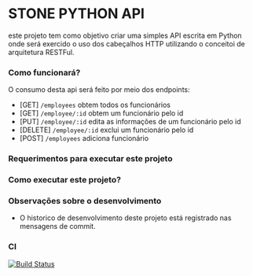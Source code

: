 # STONE PYTHON API

este projeto tem como objetivo criar uma simples API escrita em Python onde será exercido o uso dos cabeçalhos HTTP
utilizando o conceitoi de arquitetura RESTFul.

### Como funcionará?
O consumo desta api será feito por meio dos endpoints:
- [GET]    `/employees` obtem todos os funcionários
- [GET]    `/employee/:id` obtem um funcionário pelo id
- [PUT]    `/employee/:id` edita as informações de um funcionário pelo id
- [DELETE] `/employee/:id` exclui um funcionário pelo id
- [POST]   `/employees` adiciona funcionário


### Requerimentos para executar este projeto


### Como executar este projeto?


### Observações sobre o desenvolvimento
- O historico de desenvolvimento deste projeto está registrado nas mensagens de commit.


### CI
[![Build Status](https://travis-ci.com/kaiocesar/stone-api-python.svg?branch=master)](https://travis-ci.com/kaiocesar/stone-api-python)


